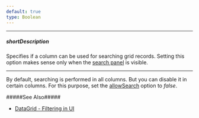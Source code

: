 ```yaml
---
default: true
type: Boolean
---
```

---
##### shortDescription
Specifies if a column can be used for searching grid records. Setting this option makes sense only when the [search panel](/concepts/05%20Widgets/DataGrid/001%20Visual%20Elements/080%20Search%20Panel.md '/Documentation/Guide/Widgets/DataGrid/Visual_Elements/#Search_Panel') is visible.

---
By default, searching is performed in all columns. But you can disable it in certain columns. For this purpose, set the [allowSearch](/api-reference/10%20UI%20Widgets/dxDataGrid/1%20Configuration/columns/allowSearch.md '/Documentation/ApiReference/UI_Widgets/dxDataGrid/Configuration/columns/#allowSearch') option to *false*.

#####See Also#####
- [DataGrid - Filtering in UI](/Documentation/Guide/Widgets/DataGrid/Filtering/#Filtering_in_UI)